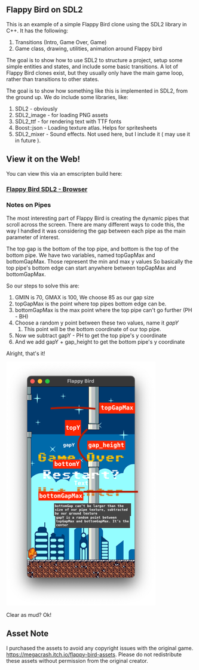 ## Flappy Bird on SDL2

This is an example of a simple Flappy Bird clone using the SDL2 library in C++. It has the following:

1. Transitions (Intro, Game Over, Game)
2. Game class, drawing, utilities, animation around Flappy bird


The goal is to show how to use SDL2 to structure a project, setup some simple entities and states, and include
some basic transitions. A lot of Flappy Bird clones exist, but they usually only have the main game loop, rather
than transitions to other states. 

The goal is to show how something like this is implemented in SDL2, from the ground up. We do include some libraries, like:

1. SDL2 - obviously
2. SDL2_image - for loading PNG assets
3. SDL2_ttf - for rendering text with TTF fonts
4. Boost::json - Loading texture atlas. Helps for spritesheets
5. SDL2_mixer - Sound effects. Not used here, but I include it ( may use it in future ). 

## View it on the Web!
You can view this via an emscripten build here: 

### [Flappy Bird SDL2 - Browser](https://hbeadles.github.io/flappy-bird-sdl2/flappy-bird-sdl2.html)


### Notes on Pipes

The most interesting part of Flappy Bird is creating the dynamic pipes that scroll across the screen. There are many
different ways to code this, the way I handled it was considering the gap between each pipe as the main parameter of interest. 

The top gap is the bottom of the top pipe, and bottom is the top of the bottom pipe. 
We have two variables, named topGapMax and bottomGapMax. Those represent the min and max y values
So basically the top pipe's bottom edge can start anywhere between topGapMax and bottomGapMax. 

So our steps to solve this are:

1. GMIN is 70, GMAX is 100, We choose 85 as our gap size
2. topGapMax is the point where top pipes bottom edge can be. 
3. bottomGapMax is the max point where the top pipe can't go further (PH - BH)
4. Choose a random y point between these two values, name it $gapY$
    1. This point will be the bottom coordinate of our top pipe.
5. Now we subtract gapY - PH to get the top pipe's y coordinate
6. And we add gapY + gap_height to get the bottom pipe's y coordinate

Alright, that's it!

![img.png](output/img.png)

Clear as mud? Ok! 


## Asset Note

I purchased the assets to avoid any copyright issues with the original game. https://megacrash.itch.io/flappy-bird-assets. Please do not redistribute these
assets without permission from the original creator. 
